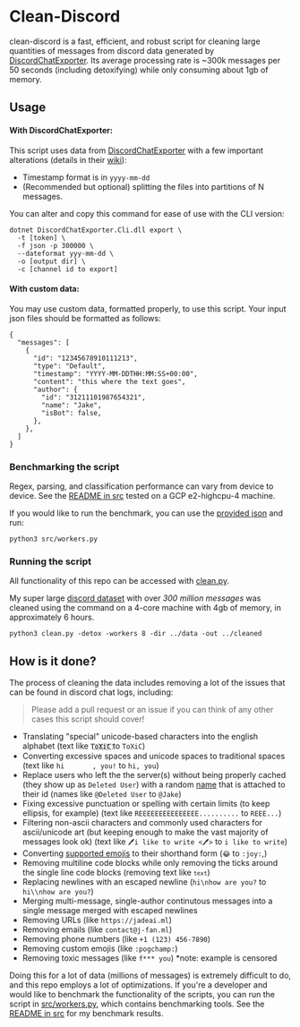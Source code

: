 # Clean-Discord
clean-discord is a fast, efficient, and robust script for cleaning large quantities of messages from discord data generated by [DiscordChatExporter](https://github.com/Tyrrrz/DiscordChatExporter). Its average processing rate is ~300k messages per 50 seconds (including detoxifying) while only consuming about 1gb of memory.

## Usage
#### **With DiscordChatExporter:**
This script uses data from [DiscordChatExporter](https://github.com/Tyrrrz/DiscordChatExporter) with a few important alterations (details in their [wiki](https://github.com/Tyrrrz/DiscordChatExporter/wiki/GUI%2C-CLI-and-Formats-explained#export-)):
- Timestamp format is in `yyyy-mm-dd`
- (Recommended but optional) splitting the files into partitions of N messages.

You can alter and copy this command for ease of use with the CLI version:
```
dotnet DiscordChatExporter.Cli.dll export \
  -t [token] \
  -f json -p 300000 \
  --dateformat yyy-mm-dd \
  -o [output dir] \
  -c [channel id to export]
```
#### **With custom data:**
You may use custom data, formatted properly, to use this script. Your input json files should be formatted as follows:
```
{
  "messages": [
    {
      "id": "12345678910111213",
      "type": "Default",
      "timestamp": "YYYY-MM-DDTHH:MM:SS+00:00",
      "content": "this where the text goes",
      "author": {
        "id": "31211101987654321",
        "name": "Jake",
        "isBot": false,
      },
    },
  ]
}
```
### Benchmarking the script
Regex, parsing, and classification performance can vary from device to device. See the [README in src](./src/src) tested on a GCP e2-highcpu-4 machine.

If you would like to run the benchmark, you can use the <a href="./data\Test [116101115116116120].json">provided json</a> and run:
```
python3 src/workers.py
```
### Running the script
All functionality of this repo can be accessed with [clean.py](./clean.py).

My super large [discord dataset](https://www.kaggle.com/jef1056/discord-data) with over *300 million messages* was cleaned using the command on a 4-core machine with 4gb of memory, in approximately 6 hours.
```
python3 clean.py -detox -workers 8 -dir ../data -out ../cleaned
```

## How is it done?
The process of cleaning the data includes removing a lot of the issues that can be found in discord chat logs, including:
> Please add a pull request or an issue if you can think of any other cases this script should cover!
- Translating "special" unicode-based characters into the english alphabet (text like `T҉o҉X҉i҉C҉` to `ToXiC`)
- Converting excessive spaces and unicode spaces to traditional spaces (text like `hi  		, you!` to `hi, you`)
- Replace users who left the the server(s) without being properly cached (they show up as `Deleted User`) with a random [name](./src/names.txt) that is attached to their id (names like `@Deleted User` to `@Jake`)
- Fixing excessive punctuation or spelling with certain limits (to keep ellipsis, for example) (text like `REEEEEEEEEEEEEEE..........` to `REEE...`)
- Filtering non-ascii characters and commonly used characters for ascii/unicode art (but keeping enough to make the vast majority of messages look ok) (text like `🖊️i like to write <🖊️>` to `i like to write`)
- Converting [supported emojis](./src/emojis.json) to their shorthand form (`😂` to `:joy:`,)
- Removing multiline code blocks while only removing the ticks around the single line code blocks (removing text like <code>```text```</code>)
- Replacing newlines with an escaped newline (`hi\nhow are you?` to `hi\\nhow are you?`)
- Merging multi-message, single-author continutous messages into a single message merged with escaped newlines
- Removing URLs (like `https://jadeai.ml`)
- Removing emails (like `contact@j-fan.ml`)
- Removing phone numbers (like `+1 (123) 456-7890`)
- Removing custom emojis (like `:pogchamp:`)
- Removing toxic messages (like `f*** you`) *note: example is censored

Doing this for a lot of data (millions of messages) is extremely difficult to do, and this repo employs a lot of optimizations. If you're a developer and would like to benchmark the functionality of the scripts, you can run the script in [src/workers.py](./src/workers.py), which contains benchmarking tools. See the [README in src](./src/src) for my benchmark results.
